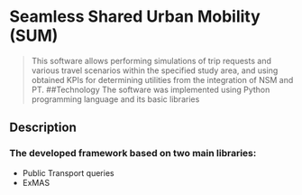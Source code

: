# Seamless Shared Urban Mobility (SUM)
> This software allows performing simulations of trip requests and various travel scenarios within the specified study area, and using obtained KPIs for determining utilities from the integration of NSM and PT.
##Technology
The software was implemented using Python programming language and its basic libraries
## Description
### The developed framework based on two main libraries:
* Public Transport queries
* ExMAS 
